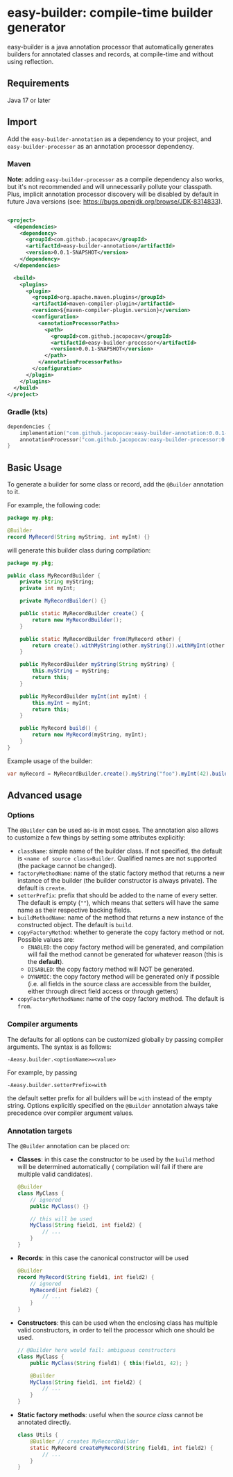 # easy-builder: compile-time builder generator

easy-builder is a java annotation processor that automatically generates builders
for annotated classes and records, at compile-time and without using reflection.

## Requirements

Java 17 or later

## Import

Add the `easy-builder-annotation` as a dependency to your project, and `easy-builder-processor`
as an annotation processor dependency.

### Maven

**Note**: adding `easy-builder-processor` as a compile dependency also works, but it's not recommended and will
unnecessarily pollute your classpath. Plus, implicit annotation processor discovery will be disabled by default
in future Java versions (see: https://bugs.openjdk.org/browse/JDK-8314833).

```xml

<project>
  <dependencies>
    <dependency>
      <groupId>com.github.jacopocav</groupId>
      <artifactId>easy-builder-annotation</artifactId>
      <version>0.0.1-SNAPSHOT</version>
    </dependency>
  </dependencies>

  <build>
    <plugins>
      <plugin>
        <groupId>org.apache.maven.plugins</groupId>
        <artifactId>maven-compiler-plugin</artifactId>
        <version>${maven-compiler-plugin.version}</version>
        <configuration>
          <annotationProcessorPaths>
            <path>
              <groupId>com.github.jacopocav</groupId>
              <artifactId>easy-builder-processor</artifactId>
              <version>0.0.1-SNAPSHOT</version>
            </path>
          </annotationProcessorPaths>
        </configuration>
      </plugin>
    </plugins>
  </build>
</project>
```

### Gradle (kts)

```kotlin
dependencies {
    implementation("com.github.jacopocav:easy-builder-annotation:0.0.1-SNAPSHOT")
    annotationProcessor("com.github.jacopocav:easy-builder-processor:0.0.1-SNAPSHOT")
}
```

## Basic Usage

To generate a builder for some class or record, add the `@Builder` annotation to it.

For example, the following code:

```java
package my.pkg;

@Builder
record MyRecord(String myString, int myInt) {}
```

will generate this builder class during compilation:

```java
package my.pkg;

public class MyRecordBuilder {
    private String myString;
    private int myInt;

    private MyRecordBuilder() {}

    public static MyRecordBuilder create() {
        return new MyRecordBuilder();
    }

    public static MyRecordBuilder from(MyRecord other) {
        return create().withMyString(other.myString()).withMyInt(other.myInt());
    }

    public MyRecordBuilder myString(String myString) {
        this.myString = myString;
        return this;
    }

    public MyRecordBuilder myInt(int myInt) {
        this.myInt = myInt;
        return this;
    }

    public MyRecord build() {
        return new MyRecord(myString, myInt);
    }
}
```

Example usage of the builder:

```java
var myRecord = MyRecordBuilder.create().myString("foo").myInt(42).build();
```

## Advanced usage

### Options

The `@Builder` can be used as-is in most cases. The annotation also allows to customize a few things by setting some
attributes explicitly:

- `className`: simple name of the builder class. If not specified, the default is `<name of source class>Builder`.
  Qualified names are not supported (the package cannot be changed).
- `factoryMethodName`: name of the static factory method that returns a new instance of the builder (the builder
  constructor is always private). The default is `create`.
- `setterPrefix`: prefix that should be added to the name of every setter. The default is empty (`""`), which means that
  setters will have the same name as their respective backing fields.
- `buildMethodName`: name of the method that returns a new instance of the constructed object. The default is `build`.
- `copyFactoryMethod`: whether to generate the copy factory method or not. Possible values are:
    - `ENABLED`: the copy factory method will be generated, and compilation will fail the method cannot be
      generated for whatever reason (this is the **default**).
    - `DISABLED`: the copy factory method will NOT be generated.
    - `DYNAMIC`: the copy factory method will be generated only if possible (i.e. all fields in the source class are
      accessible from the builder, either through direct field access or through getters)
- `copyFactoryMethodName`: name of the copy factory method. The default is `from`.

### Compiler arguments

The defaults for all options can be customized globally by passing compiler arguments.
The syntax is as follows:

```
-Aeasy.builder.<optionName>=<value>
```

For example, by passing

```
-Aeasy.builder.setterPrefix=with
```

the default setter prefix for all builders will be `with` instead of the empty string.
Options explicitly specified on the `@Builder` annotation always take precedence over compiler argument values.

### Annotation targets

The `@Builder` annotation can be placed on:

- **Classes**: in this case the constructor to be used by the `build` method will be determined automatically (
  compilation will fail if there are multiple valid candidates).
    ```java
    @Builder
    class MyClass {
        // ignored
        public MyClass() {}
  
        // this will be used
        MyClass(String field1, int field2) {
            // ...
        }
    }
    ```
- **Records**: in this case the canonical constructor will be used
    ```java
    @Builder
    record MyRecord(String field1, int field2) {
        // ignored
        MyRecord(int field2) {
            // ...
        }
    }
    ```
- **Constructors**: this can be used when the enclosing class has multiple valid constructors, in order to tell the
  processor which one should be used.
    ```java
    // @Builder here would fail: ambiguous constructors
    class MyClass {
        public MyClass(String field1) { this(field1, 42); }
  
        @Builder
        MyClass(String field1, int field2) {
            // ...
        }
    }
    ```
- **Static factory methods**: useful when the *source class* cannot be annotated directly.
    ```java
    class Utils {
        @Builder // creates MyRecordBuilder
        static MyRecord createMyRecord(String field1, int field2) {
            // ...
        }
    }
    ```